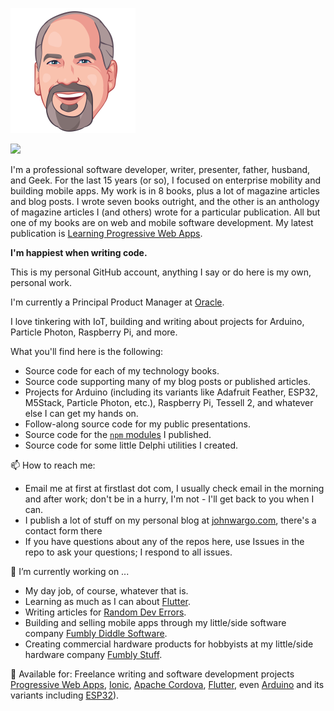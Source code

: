 ![JMW Avatar](https://github.com/johnwargo/johnwargo/blob/main/images/jmw-avatar-200.png)

<img src="https://github-readme-stats.vercel.app/api/?username=johnwargo"/>

I'm a professional software developer, writer, presenter, father, husband, and Geek. For the last 15 years (or so), I focused on enterprise mobility and building mobile apps. My work is in 8 books, plus a lot of magazine articles and blog posts. I wrote seven books outright, and the other is an anthology of magazine articles I (and others) wrote for a particular publication. All but one of my books are on web and mobile software development. My latest publication is [Learning Progressive Web Apps](https://learningpwa.com).

**I'm happiest when writing code.**

This is my personal GitHub account, anything I say or do here is my own, personal work.

I'm currently a Principal Product Manager at [Oracle](https://oracle.com).

I love tinkering with IoT, building and writing about projects for Arduino, Particle Photon, Raspberry Pi, and more.

What you'll find here is the following:

* Source code for each of my technology books.
* Source code supporting many of my blog posts or published articles.
* Projects for Arduino (including its variants like Adafruit Feather, ESP32, M5Stack, Particle Photon, etc.), Raspberry Pi, Tessell 2, and whatever else I can get my hands on.
* Follow-along source code for my public presentations.
* Source code for the [`npm` modules](https://www.npmjs.com/settings/johnwargo/packages) I published.
* Source code for some little Delphi utilities I created.

📫 How to reach me:

* Email me at first at firstlast dot com, I usually check email in the morning and after work; don't be in a hurry, I'm not - I'll get back to you when I can.
* I publish a lot of stuff on my personal blog at [johnwargo.com](https://johnwargo.com), there's a contact form there
* If you have questions about any of the repos here, use Issues in the repo to ask your questions; I respond to all issues.

🔭 I’m currently working on ...

* My day job, of course, whatever that is.
* Learning as much as I can about [Flutter](https://flutter.dev/).
* Writing articles for [Random Dev Errors](https://randomerrors.dev/).
* Building and selling mobile apps through my little/side software company [Fumbly Diddle Software](https://fumblydiddle.com/).
* Creating commercial hardware products for hobbyists at my little/side hardware company [Fumbly Stuff](https://fumblystuff.com/).

🤔 Available for: Freelance writing and software development projects [Progressive Web Apps](https://learningpwa.com/), [Ionic](https://ionicframework.com/), [Apache Cordova](https://cordova.apache.org/), [Flutter](https://flutter.dev/), even [Arduino](https://www.arduino.cc/) and its variants including [ESP32](https://www.espressif.com/en/products/socs/esp32)).

